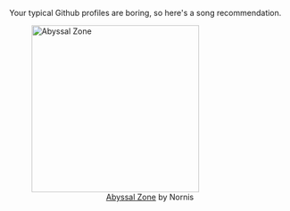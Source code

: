 Your typical Github profiles are boring, so here's a song recommendation.
<figure><img width="300" height="300" src="https://i.scdn.co/image/ab67616d0000b273b78e0d1979b1c72c455ec85b" alt="Abyssal Zone" /><figcaption align="center"><a href="https://open.spotify.com/track/7x5gRQJ6LJQ0MRXzUFlCVr" target="_blank">Abyssal Zone</a> by Nornis</figcaption></figure>
